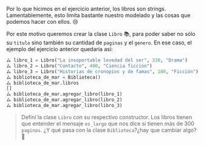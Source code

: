 Por lo que hicimos en el ejercicio anterior, los libros son strings. Lamentablemente, esto limita bastante nuestro modelado y las cosas que podemos hacer con ellos. :cry:

Por este motivo queremos crear la clase `Libro` :books:, para poder saber no sólo su `titulo` sino también su cantidad de `paginas` y el `genero`. En ese caso, el ejemplo del ejercicio anterior quedaría así:

```python
ム libro_1 = Libro("La insoportable levedad del ser", 330, "Drama")
ム libro_2 = Libro("Contacto", 400, "Ciencia ficción")
ム libro_3 = Libro("Historias de cronopios y de famas", 180, "Ficción")
ム biblioteca_de_mar = Biblioteca()
ム biblioteca_de_mar.libros
[]
ム biblioteca_de_mar.agregar_libro(libro_1)
ム biblioteca_de_mar.agregar_libro(libro_2)
ム biblioteca_de_mar.agregar_libro(libro_3)
```

> Definí la clase `Libro` con su respectivo constructor. Los libros tienen que entender el mensaje `es_largo` que nos dice si tienen más de 300 `paginas`. ¿Y qué pasa con la clase `Biblioteca`?¿hay que cambiar algo? :eyes: